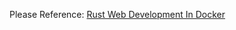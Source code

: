 

Please Reference: [Rust Web Development In Docker](https://theadventuresofaliceandbob.com/posts/rust_rocket_yew_development_in_docker.md)
